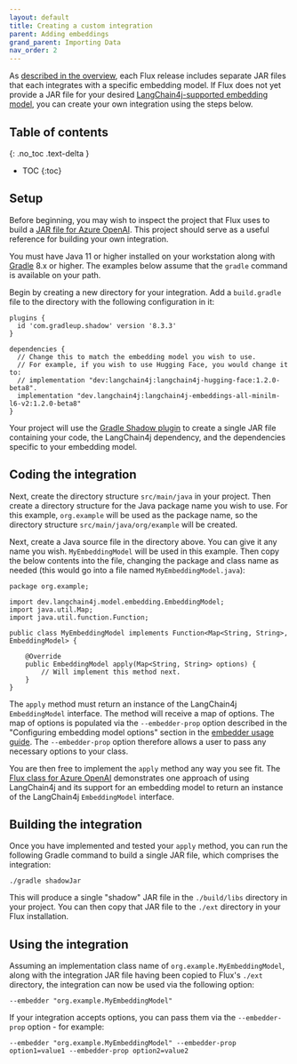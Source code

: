 ```yaml
---
layout: default
title: Creating a custom integration
parent: Adding embeddings
grand_parent: Importing Data
nav_order: 2
---
```


As [described in the overview](embedder.md), each Flux release includes separate JAR files that each integrates
with a specific embedding model. If Flux does not yet provide a JAR file for your desired
[LangChain4j-supported embedding model](https://docs.langchain4j.dev/category/embedding-models), you can create your own
integration using the steps below.

## Table of contents
{: .no_toc .text-delta }

- TOC 
{:toc}

## Setup

Before beginning, you may wish to inspect the project that Flux uses to build a
[JAR file for Azure OpenAI](https://github.com/marklogic/flux/tree/develop/flux-embedding-model-azure-open-ai). This project
should serve as a useful reference for building your own integration.

You must have Java 11 or higher installed on your workstation along with [Gradle](https://gradle.org/) 8.x or
higher. The examples below assume that the `gradle` command is available on your path.

Begin by creating a new directory for your integration. Add a `build.gradle` file to the directory with the following
configuration in it:

```
plugins {
  id 'com.gradleup.shadow' version '8.3.3'
}

dependencies {
  // Change this to match the embedding model you wish to use. 
  // For example, if you wish to use Hugging Face, you would change it to:
  // implementation "dev:langchain4j:langchain4j-hugging-face:1.2.0-beta8".  
  implementation "dev.langchain4j:langchain4j-embeddings-all-minilm-l6-v2:1.2.0-beta8"
}
```

Your project will use the [Gradle Shadow plugin](https://gradleup.com/shadow/) to create a single JAR file containing
your code, the LangChain4j dependency, and the dependencies specific to your embedding model.

## Coding the integration

Next, create the directory structure `src/main/java` in your project. Then create a directory structure for the 
Java package name you wish to use. For this example, `org.example` will be used as the package name, so the 
directory structure `src/main/java/org/example` will be created.

Next, create a Java source file in the directory above. You can give it any name you wish. `MyEmbeddingModel` will be
used in this example. Then copy the below contents into the file, changing the package and class name as needed (this
would go into a file named `MyEmbeddingModel.java`):

```
package org.example;

import dev.langchain4j.model.embedding.EmbeddingModel;
import java.util.Map;
import java.util.function.Function;

public class MyEmbeddingModel implements Function<Map<String, String>, EmbeddingModel> {

    @Override
    public EmbeddingModel apply(Map<String, String> options) {
        // Will implement this method next.
    }
}
```

The `apply` method must return an instance of the LangChain4j `EmbeddingModel` interface. The method will receive
a map of options. The map of options is populated via the `--embedder-prop` option described in the
"Configuring embedding model options" section in the [embedder usage guide](embedder.md). The `--embedder-prop` option therefore 
allows a user to pass any necessary options to your class.

You are then free to implement the `apply` method any way you see fit. The
[Flux class for Azure OpenAI](https://github.com/marklogic/flux/blob/develop/flux-embedding-model-azure-open-ai/src/main/java/com/marklogic/flux/langchain4j/embedding/AzureOpenAiEmbeddingModelFunction.java)
demonstrates one approach of using LangChain4j and its support for an embedding model to return an instance of the
LangChain4j `EmbeddingModel` interface.

## Building the integration

Once you have implemented and tested your `apply` method, you can run the following Gradle command to build a single 
JAR file, which comprises the integration:

    ./gradle shadowJar

This will produce a single "shadow" JAR file in the `./build/libs` directory in your project. You can then copy that
JAR file to the `./ext` directory in your Flux installation.

## Using the integration

Assuming an implementation class name of `org.example.MyEmbeddingModel`, along with the integration JAR file having 
been copied to Flux's `./ext` directory, the integration can now be used via the following option:

    --embedder "org.example.MyEmbeddingModel"

If your integration accepts options, you can pass them via the `--embedder-prop` option - for example:

    --embedder "org.example.MyEmbeddingModel" --embedder-prop option1=value1 --embedder-prop option2=value2
